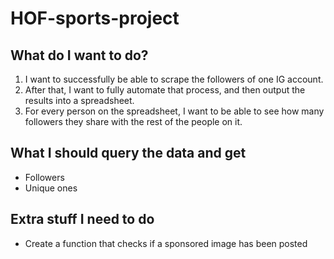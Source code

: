 # HOF-sports-project


## What do I want to do?

1. I want to successfully be able to scrape the followers of one IG account.
2. After that, I want to fully automate that process, and then output the results into a spreadsheet.
3. For every person on the spreadsheet, I want to be able to see how many followers they share with the rest of the people on it.


## What I should query the data and get 
* Followers
* Unique ones



## Extra stuff I need to do

* Create a function that checks if a sponsored image has been posted


